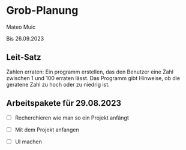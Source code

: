 # Grob-Planung

Mateo Muic

Bis 26.09.2023

## Leit-Satz

Zahlen erraten: Ein programm erstellen, das den Benutzer eine Zahl zwischen 1 und 100 erraten lässt. Das Programm gibt Hinweise, ob die geratene Zahl zu hoch oder zu niedrig ist.

## Arbeitspakete für 29.08.2023
- [ ] Recherchieren wie man so ein Projekt anfängt
- [ ] Mit dem Projekt anfangen
- [ ] UI machen

